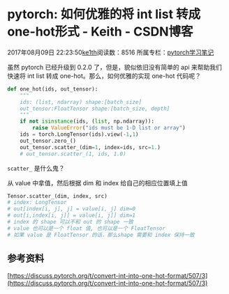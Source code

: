 # pytorch: 如何优雅的将 int list 转成 one-hot形式 - Keith - CSDN博客





2017年08月09日 22:23:50[ke1th](https://me.csdn.net/u012436149)阅读数：8516
所属专栏：[pytorch学习笔记](https://blog.csdn.net/column/details/15023.html)









虽然 pytorch 已经升级到 0.2.0 了，但是，貌似依旧没有简单的 api 来帮助我们快速将 int list 转成 one-hot。那么，如何优雅的实现 one-hot 代码呢？

```python
def one_hot(ids, out_tensor):
    """
    ids: (list, ndarray) shape:[batch_size]
    out_tensor:FloatTensor shape:[batch_size, depth]
    """
    if not isinstance(ids, (list, np.ndarray)):
        raise ValueError("ids must be 1-D list or array")
    ids = torch.LongTensor(ids).view(-1,1)
    out_tensor.zero_()
    out_tensor.scatter_(dim=1, index=ids, src=1.)
    # out_tensor.scatter_(1, ids, 1.0)
```

`scatter_` 是什么鬼？

> 
从 value 中拿值，然后根据 dim 和 index 给自己的相应位置填上值


```python
Tensor.scatter_(dim, index, src)
# index: LongTensor
# out[index[i, j], j] = value[i, j] dim=0
# out[i,index[i, j]] = value[i, j]] dim=1 
# index 的 shape 可以不和 out 的 shape 一致
# value 也可以是一个 float 值, 也可以是一个 FloatTensor 
# 如果 value 是 FloatTensor 的话，那么shape 需要和 index 保持一致
```

## 参考资料

[https://discuss.pytorch.org/t/convert-int-into-one-hot-format/507/3](https://discuss.pytorch.org/t/convert-int-into-one-hot-format/507/3)



